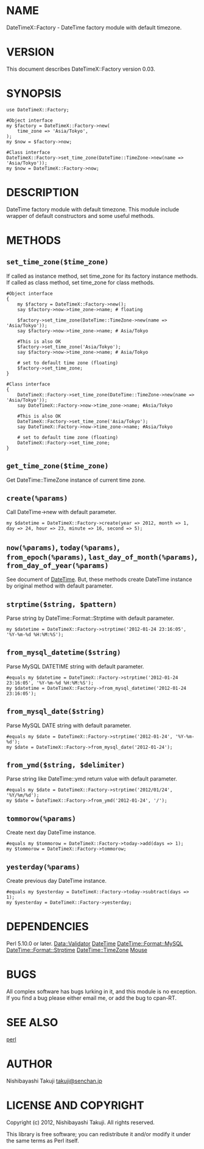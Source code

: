 # NAME

DateTimeX::Factory - DateTime factory module with default timezone.

# VERSION

This document describes DateTimeX::Factory version 0.03.

# SYNOPSIS

    use DateTimeX::Factory;

    #Object interface
    my $factory = DateTimeX::Factory->new(
        time_zone => 'Asia/Tokyo',
    );
    my $now = $factory->now;

    #Class interface
    DateTimeX::Factory->set_time_zone(DateTime::TimeZone->new(name => 'Asia/Tokyo'));
    my $now = DateTimeX::Factory->now;

# DESCRIPTION

DateTime factory module with default timezone.
This module include wrapper of default constructors and some useful methods.

# METHODS

## `set_time_zone($time_zone)`

If called as instance method, set time\_zone for its factory instance methods.
If called as class method, set time\_zone for class methods.

    #Object interface
    {
        my $factory = DateTimeX::Factory->new();
        say $factory->now->time_zone->name; # floating

        $factory->set_time_zone(DateTime::TimeZone->new(name => 'Asia/Tokyo'));
        say $factory->now->time_zone->name; # Asia/Tokyo

        #This is also OK
        $factory->set_time_zone('Asia/Tokyo');
        say $factory->now->time_zone->name; # Asia/Tokyo

        # set to default time zone (floating)
        $factory->set_time_zone;
    }

    #Class interface
    {
        DateTimeX::Factory->set_time_zone(DateTime::TimeZone->new(name => 'Asia/Tokyo'));
        say DateTimeX::Factory->now->time_zone->name; #Asia/Tokyo

        #This is also OK
        DateTimeX::Factory->set_time_zone('Asia/Tokyo');
        say DateTimeX::Factory->now->time_zone->name; #Asia/Tokyo

        # set to default time zone (floating)
        DateTimeX::Factory->set_time_zone;
    }

## `get_time_zone($time_zone)`

Get DateTime::TimeZone instance of current time zone.

## `create(%params)`

Call DateTime->new with default parameter.

    my $datetime = DateTimeX::Factory->create(year => 2012, month => 1, day => 24, hour => 23, minute => 16, second => 5);

## `now(%params)`, `today(%params)`, `from_epoch(%params)`, `last_day_of_month(%params)`, `from_day_of_year(%params)`

See document of [DateTime](http://search.cpan.org/perldoc?DateTime).
But, these methods create DateTime instance by original method with default parameter.

## `strptime($string, $pattern)`

Parse string by DateTime::Format::Strptime with default parameter.

    my $datetime = DateTimeX::Factory->strptime('2012-01-24 23:16:05', '%Y-%m-%d %H:%M:%S');

## `from_mysql_datetime($string)`

Parse MySQL DATETIME string with default parameter.

    #equals my $datetime = DateTimeX::Factory->strptime('2012-01-24 23:16:05', '%Y-%m-%d %H:%M:%S');
    my $datetime = DateTimeX::Factory->from_mysql_datetime('2012-01-24 23:16:05');

## `from_mysql_date($string)`

Parse MySQL DATE string with default parameter.

    #equals my $date = DateTimeX::Factory->strptime('2012-01-24', '%Y-%m-%d');
    my $date = DateTimeX::Factory->from_mysql_date('2012-01-24');

## `from_ymd($string, $delimiter)`

Parse string like DateTime::ymd return value with default parameter.

    #equals my $date = DateTimeX::Factory->strptime('2012/01/24', '%Y/%m/%d');
    my $date = DateTimeX::Factory->from_ymd('2012-01-24', '/');

## `tommorow(%params)`

Create next day DateTime instance.

    #equals my $tommorow = DateTimeX::Factory->today->add(days => 1);
    my $tommorow = DateTimeX::Factory->tommorow;

## `yesterday(%params)`

Create previous day DateTime instance.

    #equals my $yesterday = DateTimeX::Factory->today->subtract(days => 1);
    my $yesterday = DateTimeX::Factory->yesterday;

# DEPENDENCIES

Perl 5.10.0 or later.
[Data::Validator](http://search.cpan.org/perldoc?Data::Validator)
[DateTime](http://search.cpan.org/perldoc?DateTime)
[DateTime::Format::MySQL](http://search.cpan.org/perldoc?DateTime::Format::MySQL)
[DateTime::Format::Strptime](http://search.cpan.org/perldoc?DateTime::Format::Strptime)
[DateTime::TimeZone](http://search.cpan.org/perldoc?DateTime::TimeZone)
[Mouse](http://search.cpan.org/perldoc?Mouse)

# BUGS

All complex software has bugs lurking in it, and this module is no
exception. If you find a bug please either email me, or add the bug
to cpan-RT.

# SEE ALSO

[perl](http://search.cpan.org/perldoc?perl)

# AUTHOR

Nishibayashi Takuji <takuji@senchan.jp>

# LICENSE AND COPYRIGHT

Copyright (c) 2012, Nishibayashi Takuji. All rights reserved.

This library is free software; you can redistribute it and/or modify
it under the same terms as Perl itself.
